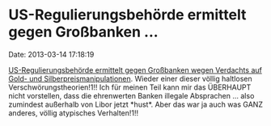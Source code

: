 US-Regulierungsbehörde ermittelt gegen Großbanken \...
======================================================

Date: 2013-03-14 17:18:19

[US-Regulierungsbehörde ermittelt gegen Großbanken wegen Verdachts auf
Gold- und
Silberpreismanipulationen](http://ml.spiegel.de/article.do?id=888846).
Wieder einer dieser völlig haltlosen Verschwörungstheorien!1!! Ich für
meinen Teil kann mir das ÜBERHAUPT nicht vorstellen, dass die
ehrenwerten Banken illegale Absprachen \... also zumindest außerhalb von
Libor jetzt \*hust\*. Aber das war ja auch was GANZ anderes, völlig
atypisches Verhalten!1!!
